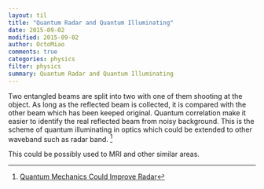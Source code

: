 ```yaml
---
layout: til
title: "Quantum Radar and Quantum Illuminating"
date: 2015-09-02
modified: 2015-09-02
author: OctoMiao
comments: true
categories: physics
filter: physics
summary: Quantum Radar and Quantum Illuminating
---
```


Two entangled beams are split into two with one of them shooting at the object. As long as the reflected beam is collected, it is compared with the other beam which has been keeped original. Quantum correlation make it easier to identify the real reflected beam from noisy background. This is the scheme of quantum illuminating in optics which could be extended to other waveband such as radar band. [^quantumRadar]

This could be possibly used to MRI and other similar areas.


[^quantumRadar]: [Quantum Mechanics Could Improve Radar](http://physics.aps.org/articles/v8/18)
